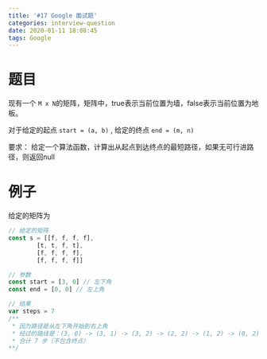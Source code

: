 ```yaml
---
title: '#17 Google 面试题'
categories: interview-question
date: 2020-01-11 18:08:45
tags: Google
---
```

# 题目
现有一个 `M x N`的矩阵，矩阵中，true表示当前位置为墙，false表示当前位置为地板。

对于给定的起点 `start = (a, b)` , 给定的终点 `end = (m, n)`

要求：
给定一个算法函数，计算出从起点到达终点的最短路径，如果无可行进路径，则返回null

# 例子
给定的矩阵为 
```javascript
// 给定的矩阵
const s = [[f, f, f, f],
        [t, t, f, t],
        [f, f, f, f],
        [f, f, f, f]]

// 参数
const start = [3, 0] // 左下角
const end = [0, 0] // 左上角

// 结果
var steps = 7
/**
 * 因为路径是从左下角开始到右上角
 * 经过的路线是：(3, 0) -> (3, 1) -> (3, 2) -> (2, 2) -> (1, 2) -> (0, 2) -> (0, 1) -> (0, 0)
 * 合计 7 步（不包含终点）
**/

```